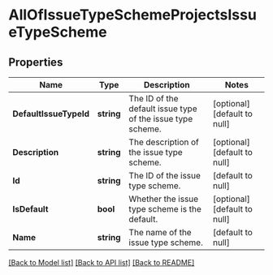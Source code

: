 # AllOfIssueTypeSchemeProjectsIssueTypeScheme

## Properties
Name | Type | Description | Notes
------------ | ------------- | ------------- | -------------
**DefaultIssueTypeId** | **string** | The ID of the default issue type of the issue type scheme. | [optional] [default to null]
**Description** | **string** | The description of the issue type scheme. | [optional] [default to null]
**Id** | **string** | The ID of the issue type scheme. | [default to null]
**IsDefault** | **bool** | Whether the issue type scheme is the default. | [optional] [default to null]
**Name** | **string** | The name of the issue type scheme. | [default to null]

[[Back to Model list]](../README.md#documentation-for-models) [[Back to API list]](../README.md#documentation-for-api-endpoints) [[Back to README]](../README.md)

